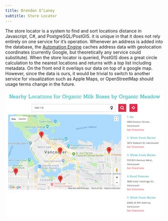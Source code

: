 ```yaml
---
title: Brendon O’Laney
subtitle: Store Locator
---
```



The store locator is a system to find and sort locations distance in Javascript,
C#, and PostgreSQL/PostGIS. it is unique in that it does not rely entirely on
one service for it’s operation. Whenever an address is added into the database,
the <a href="./ae.html">Automation Engine</a> caches address data with
geolocation coordinates (currently Google, but theoretically any service could
substitute). When the store locator is queried, PostGIS does a great circle
calculation to the nearest locations and returns with a top list including
metadata. On the front end it overlays our data on top of a google map. However,
since the data is ours, it would be trivial to switch to another service for
visualization such as Apple Maps, or OpenStreetMap should usage terms change in
the future.

![](../img/loc.png)
